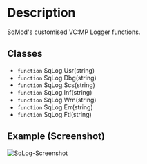 # Description

SqMod's customised VC:MP Logger functions.

## Classes

* `function` SqLog.Usr(string)
* `function` SqLog.Dbg(string)
* `function` SqLog.Scs(string)
* `function` SqLog.Inf(string)
* `function` SqLog.Wrn(string)
* `function` SqLog.Err(string)
* `function` SqLog.Ftl(string)

## Example (Screenshot)
![SqLog-Screenshot](http://url/to/img.png)
